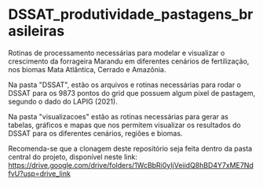 # DSSAT_produtividade_pastagens_brasileiras
Rotinas de processamento necessárias para modelar e visualizar o crescimento da forrageira Marandu em diferentes cenários de fertilização, nos biomas Mata Atlântica, Cerrado e Amazônia.

Na pasta "DSSAT", estão os arquivos e rotinas necessárias para rodar o DSSAT para os 9873 pontos do grid que possuem algum pixel de pastagem, segundo o dado do LAPIG (2021).

Na pasta "visualizacoes" estão as rotinas necessárias para gerar as tabelas, gráficos e mapas que nos permitem visualizar os resultados do DSSAT para os diferentes cenários, regiões e biomas.

Recomenda-se que a clonagem deste repositório seja feita dentro da pasta central do projeto, disponível neste link: https://drive.google.com/drive/folders/1WcBbRi0yIjVeiidQ8hBD4Y7xME7NdfvU?usp=drive_link
